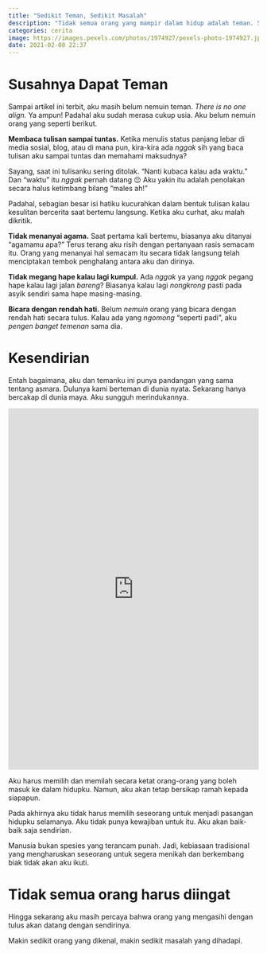 ```yaml
---
title: "Sedikit Teman, Sedikit Masalah"
description: "Tidak semua orang yang mampir dalam hidup adalah teman. Sebagian besar orang memang harus dilupakan."
categories: cerita
image: https://images.pexels.com/photos/1974927/pexels-photo-1974927.jpeg?auto=compress&cs=tinysrgb&h=128
date: 2021-02-08 22:37
---
```

# Susahnya Dapat Teman

Sampai artikel ini terbit, aku masih belum nemuin teman. _There is no one align._ Ya ampun! Padahal aku sudah merasa cukup usia. Aku belum nemuin orang yang seperti berikut.

**Membaca tulisan sampai tuntas.** Ketika menulis status panjang lebar di media sosial, blog, atau di mana pun, kira-kira ada _nggak_ sih yang baca tulisan aku sampai tuntas dan memahami maksudnya?

Sayang, saat ini tulisanku sering ditolak. “Nanti kubaca kalau ada waktu.” Dan “waktu” itu _nggak_ pernah datang 😔 Aku yakin itu adalah penolakan secara halus ketimbang bilang “males ah!”

Padahal, sebagian besar isi hatiku kucurahkan dalam bentuk tulisan kalau kesulitan bercerita saat bertemu langsung. Ketika aku curhat, aku malah dikritik.

**Tidak menanyai agama.** Saat pertama kali bertemu, biasanya aku ditanyai “agamamu apa?” Terus terang aku risih dengan pertanyaan rasis semacam itu. Orang yang menanyai hal semacam itu secara tidak langsung telah menciptakan tembok penghalang antara aku dan dirinya.

**Tidak megang hape kalau lagi kumpul.** Ada _nggak_ ya yang _nggak_ pegang hape kalau lagi jalan _bareng_? Biasanya kalau lagi _nongkrong_ pasti pada asyik sendiri sama hape masing-masing.

**Bicara dengan rendah hati.** Belum _nemuin_ orang yang bicara dengan rendah hati secara tulus. Kalau ada yang _ngomong_ “seperti padi”, aku _pengen banget temenan_ sama dia.

# Kesendirian

Entah bagaimana, aku dan temanku ini punya pandangan yang sama tentang asmara. Dulunya kami berteman di dunia nyata. Sekarang hanya bercakap di dunia maya. Aku sungguh merindukannya.

<iframe src="https://www.facebook.com/plugins/post.php?href=https%3A%2F%2Fweb.facebook.com%2Fdynta.gubeb%2Fposts%2F4316511908375984&width=500&show_text=true&appId=599417887391982&height=726" width="100%" height="726" style="border:none;overflow:hidden" scrolling="no" frameborder="0" allowfullscreen="true" allow="autoplay; clipboard-write; encrypted-media; picture-in-picture; web-share" markdown="1"></iframe>

Aku harus memilih dan memilah secara ketat orang-orang yang boleh masuk ke dalam hidupku. Namun, aku akan tetap bersikap ramah kepada siapapun.

Pada akhirnya aku tidak harus memilih seseorang untuk menjadi pasangan hidupku selamanya. Aku tidak punya kewajiban untuk itu. Aku akan baik-baik saja sendirian.

Manusia bukan spesies yang terancam punah. Jadi, kebiasaan tradisional yang mengharuskan seseorang untuk segera menikah dan berkembang biak tidak akan aku ikuti.

# Tidak semua orang harus diingat

Hingga sekarang aku masih percaya bahwa orang yang mengasihi dengan tulus akan datang dengan sendirinya. 

Makin sedikit orang yang dikenal, makin sedikit masalah yang dihadapi. 
